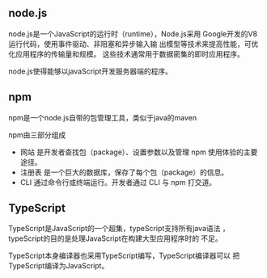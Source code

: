 ## node.js
node.js是一个JavaScript的运行时（runtime），Node.js采用
Google开发的V8运行代码，使用事件驱动、非阻塞和异步输入输
出模型等技术来提高性能，可优化应用程序的传输量和规模。
这些技术通常用于数据密集的即时应用程序。

node.js使得能够以javaScript开发服务器端的程序。
## npm
npm是一个node.js自带的包管理工具，类似于java的maven

npm由三部分组成

* 网站 是开发者查找包（package）、设置参数以及管理 npm 使用体验的主要途径。
* 注册表 是一个巨大的数据库，保存了每个包（package）的信息。
* CLI 通过命令行或终端运行。开发者通过 CLI 与 npm 打交道。
## TypeScript
TypeScript是JavaScript的一个超集，typeScript支持所有java语法
，typeScript的目的是处理JavaScript在构建大型应用程序时的
不足。

TypeScript本身编译器也采用TypeScript编写，TypeScript编译器可以
把TypeScript编译为JavaScript。